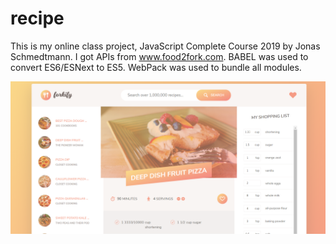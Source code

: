 # recipe


This is my online class project, JavaScript Complete Course 2019 by Jonas Schmedtmann. I got APIs from www.food2fork.com.  BABEL was used to convert ES6/ESNext to ES5. WebPack was used to bundle all modules.

![](/dist/img/recipe.png)
